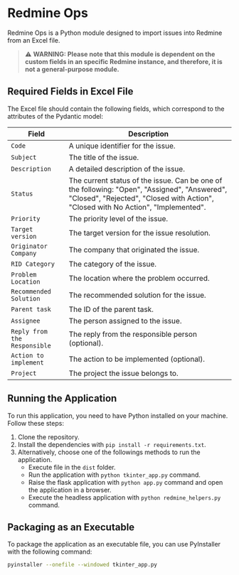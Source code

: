 # Redmine Ops
Redmine Ops is a Python module designed to import issues into Redmine from an Excel file. 

> ⚠️ **WARNING: Please note that this module is dependent on the custom fields in an specific Redmine instance, and therefore, it is not a general-purpose module.**

## Required Fields in Excel File
The Excel file should contain the following fields, which correspond to the attributes of the Pydantic model:

| Field                   | Description                                                                 |
|-------------------------|-----------------------------------------------------------------------------|
| `Code`                  | A unique identifier for the issue.                                          |
| `Subject`               | The title of the issue.                                                     |
| `Description`           | A detailed description of the issue.                                        |
| `Status`                | The current status of the issue. Can be one of the following: "Open", "Assigned", "Answered", "Closed", "Rejected", "Closed with Action", "Closed with No Action", "Implemented". |
| `Priority`              | The priority level of the issue.                                            |
| `Target version`        | The target version for the issue resolution.                                |
| `Originator Company`    | The company that originated the issue.                                      |
| `RID Category`          | The category of the issue.                                                  |
| `Problem Location`      | The location where the problem occurred.                                    |
| `Recommended Solution`  | The recommended solution for the issue.                                     |
| `Parent task`           | The ID of the parent task.                                                  |
| `Assignee`              | The person assigned to the issue.                                           |
| `Reply from the Responsible` | The reply from the responsible person (optional).                      |
| `Action to implement`   | The action to be implemented (optional).                                    |
| `Project`               | The project the issue belongs to.                                           |

## Running the Application
To run this application, you need to have Python installed on your machine. Follow these steps:

1. Clone the repository.
2. Install the dependencies with `pip install -r requirements.txt`.
3. Alternatively, choose one of the followings methods to run the application.
    - Execute file in the `dist` folder.
    - Run the application with `python tkinter_app.py` command.
    - Raise the flask application with `python app.py` command and open the application in a browser.
    - Execute the headless application with `python redmine_helpers.py` command.

## Packaging as an Executable
To package the application as an executable file, you can use PyInstaller with the following command:

```sh
pyinstaller --onefile --windowed tkinter_app.py

```
